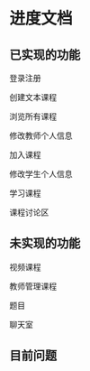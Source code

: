 # 进度文档

## 已实现的功能

登录注册

创建文本课程

浏览所有课程

修改教师个人信息

加入课程

修改学生个人信息

学习课程

课程讨论区

## 未实现的功能

视频课程

教师管理课程

题目

聊天室

## 目前问题

